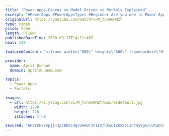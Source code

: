 ```yaml
---
title: "Power Apps Canvas vs Model Driven vs Portals Explained"
excerpt: "#PowerApps #PowerAppsTypes #Beginner Are you new to Power Apps?  Then this video is for you!  After you watch my video on \"How to Get Started with Power Apps\", this video is a good next step in that learning path.   I'll explain what Power Apps is and go over the three different types of Power Apps that"
originalUrl: https://youtube.com/watch?v=M_tvnAmHMZY
type: video
price: Free
length: PT18M
publishedDateTime: 2020-09-17T14:11:46Z
heat: 139

featuredContent: "<iframe width=\"800\" height=\"500\" frameborder=\"0\" src=\"https://www.youtube.com/embed/M_tvnAmHMZY\" allow=\"accelerometer; autoplay; encrypted-media; gyroscope; picture-in-picture\" allowfullscreen></iframe>"

provider:
  name: April Dunnam
  domain: aprildunnam.com

topics:
  - Power Apps
  - Portals

images:
  - url: https://i.ytimg.com/vi/M_tvnAmHMZY/maxresdefault.jpg
    width: 1280
    height: 720
    isCached: true

secured: "6H9ZKPxVvpjj+3psBb9C4gvUHeQT3n1IX/hkwCIZKXS5i1n44y9gs/uUYwO5qMCb66/fPFhVUCOztDcGiCq6ymVpytoW0/csCL13yLeYLyf6fLJT8Uym8WAux1dSoJaNTKlcEqav6yxKfMBfaigZg1NXWq5TEvtVU/QOQyM3yMdFYflsUAS1omYr9xMpA+E0ayRjb5dVL6ai4n8mJ+vkGvMSDVzZKrJPlrEd5/81WF/UhgYu2kLtyRep0q81nLBZCDrjsGVsjjf5PB1gAnmKmg1GgNqJT1MZLMB4ne/35IOpb2xPlg3+f8ptsQFy4W9BPlvSsqa2qtg7X4uGxyOWJXxSl1SD1py6jASDcbfDPk18MFeqUfkyIW7PE1KWLHduVwOB8BMRielxczEnmuiqMVjkc0a/OdYH+ZSyI3fZ32E=;XPw5YNSFl98JOnLu83+czA=="
---
```


